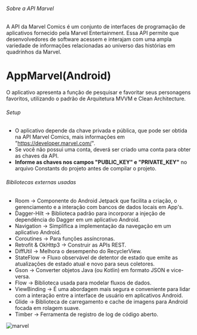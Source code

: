 ###### Sobre a API Marvel
A API da Marvel Comics é um conjunto de interfaces de programação de aplicativos fornecido pela Marvel Entertainment. 
Essa API permite que desenvolvedores de software acessem e interajam com uma ampla variedade de informações relacionadas ao universo das histórias em quadrinhos da Marvel.

# AppMarvel(Android)
O aplicativo apresenta a função de pesquisar e favoritar seus personagens favoritos, utilizando o padrão de Arquitetura MVVM e Clean Architecture.

###### Setup
- O aplicativo depende da chave privada e pública, que pode ser obtida na API Marvel Comics, mais informações em "https://developer.marvel.com/".
- Se você não possui uma conta, deverá ser criado uma conta para obter as chaves da API.
- **Informe as chaves nos campos "PUBLIC_KEY" e "PRIVATE_KEY"** no arquivo Constants do projeto antes de compilar o projeto.

###### Bibliotecas externas usadas
- Room -> Componente do Android Jetpack que facilita a criação, o gerenciamento e a interação com bancos de dados locais em App's.
- Dagger-Hilt -> Biblioteca padrão para incorporar a injeção de dependência do Dagger em um aplicativo Android.
- Navigation -> Simplifica a implementação da navegação em um aplicativo Android.
- Coroutines -> Para funções assíncronas.
- Retrofit & OkHttp3 -> Construir as APIs REST.
- DiffUtil -> Melhora o desempenho do RecyclerView.
- StateFlow -> Fluxo observável de detentor de estado que emite as atualizações de estado atual e novo para seus coletores.
- Gson -> Converter objetos Java (ou Kotlin) em formato JSON e vice-versa.
- Flow -> Biblioteca usada para modelar fluxos de dados.
- ViewBinding -> É uma abordagem mais segura e conveniente para lidar com a interação entre a interface de usuário em aplicativos Android.
- Glide -> Biblioteca de carregamento e cache de imagens para Android focada em rolagem suave.
- Timber -> Ferramenta de registro de log de código aberto.

![marvel](https://github.com/xandedutra161/AppBrasileirao/assets/141428908/f87b3064-c6db-495d-86c5-ddf236f4bc19)
